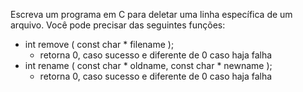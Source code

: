 Escreva um programa em C para deletar uma linha específica de um arquivo. Você pode precisar das seguintes funções:
- int remove ( const char * filename );
    - retorna 0, caso sucesso e diferente de 0 caso haja falha
- int rename ( const char * oldname, const char * newname );
    - retorna 0, caso sucesso e diferente de 0 caso haja falha